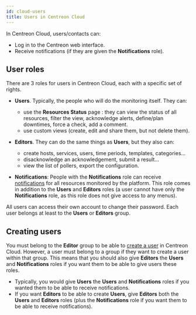 ```yaml
---
id: cloud-users
title: Users in Centreon Cloud
---
```


In Centreon Cloud, users/contacts can:

* Log in to the Centreon web interface.
* Receive notifications (if they are given the **Notifications** role).

## User roles

There are 3 roles for users in Centreon Cloud, each with a specific set of rights.

* **Users**. Typically, the people who will do the monitoring itself. They can:
  * use the **Resources Status** page : they can view the status of all resources, filter the view, acknowledge alerts, define/plan downtimes, force a check, add a comment.
  * use custom views (create, edit and share them, but not delete them).

* **Editors**. They can do the same things as **Users**, but they also can:
  * create hosts, services, users, time periods, templates, categories...
  * disacknowledge an acknowledgement, submit a result...
  * view the list of pollers, export the configuration.

* **Notifications**: People with the **Notifications** role can receive [notifications](../alerts-notifications/notif-configuration) for all resources monitored by the platform. This role comes in addition to the **Users** and **Editors** roles (a user cannot have only the **Notifications** role, as this role does not give access to any menus).

All users can access their own account to change their password. Each user belongs at least to the **Users** or **Editors** group.

## Creating users

You must belong to the **Editor** group to be able to [create a user](cloud-contacts-create) in Centreon Cloud. However, a user must belong to a group if they want to create a user within that group. This means that you should also give **Editors** the **Users** and **Notifications** roles if you want them to be able to give users these roles.

* Typically, you would give **Users** the **Users** and **Notifications** roles if you wanted them to be able to receive notifications.
* If you want **Editors** to be able to create **Users**, give **Editors** both the **Users** and **Editors** roles (plus the **Notifications** role if you want them to be able to receive notifications).
